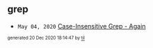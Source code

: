 ## grep


* <code>May 04, 2020</code> [Case-Insensitive Grep - Again](2020-05-04T11-44-37-case-insensitive-grep---again.md)

<sup><sub>generated 20 Dec 2020 18:14:47 by <a href='https://github.com/senorprogrammer/til'>til</a></sub></sup>
